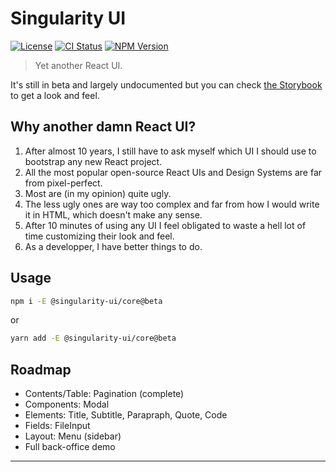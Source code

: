 # Singularity UI

[![License][img-license]][lnk-license]
[![CI Status][img-github]][lnk-github]
[![NPM Version][img-npm]][lnk-npm]

> Yet another React UI.

It's still in beta and largely undocumented but you can check [the Storybook][lnk-storybook] to get a look and feel.

## Why another damn React UI?

1. After almost 10 years, I still have to ask myself which UI I should use to bootstrap any new React project.
1. All the most popular open-source React UIs and Design Systems are far from pixel-perfect.
1. Most are (in my opinion) quite ugly.
1. The less ugly ones are way too complex and far from how I would write it in HTML, which doesn't make any sense.
1. After 10 minutes of using any UI I feel obligated to waste a hell lot of time customizing their look and feel.
1. As a developper, I have better things to do.

## Usage

```sh
npm i -E @singularity-ui/core@beta
```

or

```sh
yarn add -E @singularity-ui/core@beta
```

## Roadmap

- Contents/Table: Pagination (complete)
- Components: Modal
- Elements: Title, Subtitle, Parapraph, Quote, Code
- Fields: FileInput
- Layout: Menu (sidebar)
- Full back-office demo

---

[img-github]:  https://img.shields.io/github/workflow/status/singularity-ui/core/Test/main?style=flat-square
[img-license]: https://img.shields.io/github/license/singularity-ui/core?style=flat-square
[img-npm]: https://img.shields.io/npm/v/@singularity-ui/core/beta?style=flat-square
[lnk-github]: https://github.com/singularity-ui/core/actions?query=branch%3Amain++
[lnk-license]: https://github.com/singularity-ui/core/blob/main/LICENSE
[lnk-npm]: https://www.npmjs.com/package/@singularity-ui/core/v/beta
[lnk-storybook]: https://singularity-ui.github.io/core/
